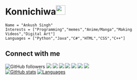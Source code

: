 # Konnichiwa<img src="https://raw.githubusercontent.com/MartinHeinz/MartinHeinz/master/wave.gif" width="30px">
    Name = "Ankush Singh"
    Interests = ["Programming","memes","Anime/Manga","Making Videos","Digital Art"]
    Languages = ["Python","Java","C#","HTML","CSS","C++"]

## Connect with me
![GitHub followers](https://img.shields.io/github/followers/ankushKun?label=Follow%20me&logo=github&style=flat-square)
[![](https://img.shields.io/badge/-YOUTUBE-informational?style=flat-square&logo=youtube&logoColor=white&color=red)](https://youtube.com/AnkushTechCreator/)
[![](https://img.shields.io/badge/-BLOG-informational?style=flat-square&logo=wordpress&logoColor=white)](http://ankushtechcreator.com)
[![](https://img.shields.io/badge/-TWITTER-informational?style=flat-square&logo=twitter&logoColor=white&color=blue)](https://twitter.com/__AnkushSingh__/)
[![](https://img.shields.io/badge/-INSTAGRAM-informational?style=flat-square&logo=instagram&logoColor=white&color=orange)](https://instagram.com/__ankushkun__/)
[![](https://img.shields.io/discord/695652747487477770?label=DISCORD&logo=discord&logoColor=white)](https://discord.io/geeksunite)
[![](https://img.shields.io/badge/-REDDIT-informational?style=flat-square&logo=reddit&logoColor=white&color=black)](https://www.reddit.com/u/TECHIE6023)
[![](https://img.shields.io/badge/-FIVERR-informational?style=flat-square&logo=fiverr&logoColor=white&color=brightgreen)](https://fiverr.com/ATCtech)
\
[![GitHub stats](https://github-readme-stats.vercel.app/api?username=ankushKun&show_icons=true)](https://github.com/ankushKun)
[![Languages](https://github-readme-stats.vercel.app/api/top-langs/?username=ankushKun)](https://github.com/ankushKun)

